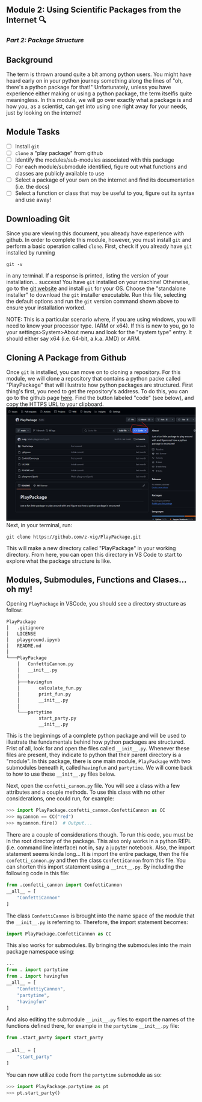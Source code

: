 Module 2: Using Scientific Packages from the Internet :mag:
---
### *Part 2: Package Structure*

## Background
The term is thrown around quite a bit among python users. You might have heard early on in your python journey something along the lines of "oh, there's a python package for that!" Unfortunately, unless you have experience either making or using a python package, the term itselfis quite meaningless. In this module, we will go over exactly what a package is and how you, as a scientist, can get into using one right away for your needs, just by looking on the internet!

## Module Tasks
- [ ] Install `git`
- [ ] `clone` a "play package" from github
- [ ] Identify the modules/sub-modules associated with this package
- [ ] For each module/submodule identified, figure out what functions and classes are publicly available to use
- [ ] Select a package of your own on the internet and find its documentation (i.e. the docs)
- [ ] Select a function or class that may be useful to you, figure out its syntax and use away!

## Downloading Git
Since you are viewing this document, you already have experience with github. In order to complete this module, however, you must install `git` and perform a basic operation called `clone`. First, check if you already have `git` installed by running
```
git -v
```
in any terminal. If a response is printed, listing the version of your installation... success! You have `git` installed on your machine! Otherwise, go to the [git website](https://git-scm.com/downloads) and install `git` for your OS. Choose the "standalone installer" to download the `git` installer executable. Run this file, selecting the default options and run the `git` version command shown above to ensure your installation worked.

NOTE: This is a particular scenario where, if you are using windows, you will need to know your processor type. (ARM or x64). If this is new to you, go to your settings>System>About menu and look for the "system type" entry. It should either say x64 (i.e. 64-bit, a.k.a. AMD) or ARM.

## Cloning A Package from Github
Once `git` is installed, you can move on to cloning a repository. For this
module, we will clone a repository that contains a python packe called
"PlayPackage" that will illustrate how python packages are structured. First
thing's first, you need to get the repository's address. To do this, you can go
to the github page [here](https://github.com/z-vig/PlayPackage). Find the button labeled "code" (see below), and copy the HTTPS URL to your clipboard.
![github1](./screenshots/github1.png)
Next, in your terminal, run:
```
git clone https://github.com/z-vig/PlayPackage.git
```
This will make a new directory called "PlayPackage" in your working directory.
From here, you can open this directory in VS Code to start to explore what the package structure is like. 

## Modules, Submodules, Functions and Clases... oh my!
Opening `PlayPackage` in VSCode, you should see a directory structure as follow:
```
PlayPackage
│   .gitignore
│   LICENSE
│   playground.ipynb
│   README.md
│
└───PlayPackage
    │   ConfettiCannon.py
    │   __init__.py
    │
    ├───havingfun
    │       calculate_fun.py
    │       print_fun.py
    │       __init__.py
    │
    └───partytime
            start_party.py
            __init__.py
```
This is the beginnings of a complete python package and will be used to illustrate the fundamentals behind how python packages are structured. Frist of all, look for and open the files called `__init__.py`. Whenever these files are present, they indicate to python that their parent directory is a "module". In this package, there is one main module, `PlayPackage` with two submodules beneath it, called `havingfun` and `partytime`. We will come back to how to use these `__init__.py` files below.

Next, open the `confetti_cannon.py` file. You will see a class with a few attributes and a couple methods. To use this class with no other considerations, one could run, for example:
```python
>>> import PlayPackage.confetti_cannon.ConfettiCannon as CC
>>> mycannon == CC("red")
>>> mycannon.fire()  # Output...
```
There are a couple of considerations though. To run this code, you must be in the root directory of the package. This also only works in a python REPL (i.e. command line interface) not in, say a jupyter notebook. Also, the import statement seems kinda long... It is import the entire package, then the file `confetti_cannon.py` and then the class `ConfettiCannon` from this file. You can shorten this import statement using a `__init__.py`. By including the following code in this file:
```python
from .confetti_cannon import ConfettiCannon
__all__ = [
    "ConfettiCannon"
]
```
The class `ConfettiCannon` is brought into the name space of the module that the `__init__.py` is referring to. Therefore, the import statement becomes:
```python
import PlayPackage.ConfettiCannon as CC
```
This also works for submodules. By bringing the submodules into the main package namespace using:
```python
...
from . import partytime
from . import havingfun
__all__ = [
    "ConfettiyCannon",
    "partytime",
    "havingfun"
]
```
And also editing the submodule `__init__.py` files to export the names of the functions defined there, for example in the `partytime` `__init__.py` file:
```python
from .start_party import start_party

__all__ = [
    "start_party"
]
```
You can now utilize code from the `partytime` submodule as so:
```python
>>> import PlayPackage.partytime as pt
>>> pt.start_party()
```